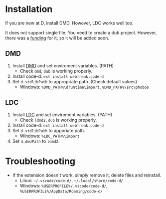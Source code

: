 # Installation

If you are new at D, install DMD. However, LDC works well too.

It does not support single file. You need to create a dub project. However, there was a [funding](https://dlang.org/blog/2018/07/13/funding-code-d/) for it, so it will be added soon.

## DMD

1. Install [DMD](https://dlang.org/download.html) and set enviroment variables. (PATH)
	+ Check `dmd`, `dub` is working properly.
2. Install code-d: `ext install webfreak.code-d`
3. Set `d.stdlibPath` to appropriate path. (Check default values)
	+ Windows: `%DMD_PATH%\druntime\import`, `%DMD_PATH%\src\phobos`

## LDC

1. Install [LDC](https://github.com/ldc-developers/ldc) and set enviroment variables. (PATH)
	+ Check `ldmd2`, `dub` is working properly.
2. Install code-d: `ext install webfreak.code-d`
3. Set `d.stdlibPath` to apporiate path.
	+ Windows: `%LDC_PATH%\import`
4. Set `d.dmdPath` to `ldmd2`.

# Troubleshooting

+ If the extension doesn't work, simply remove it, delete files and reinstall.
	+ Linux: `~/.vscode/code-d/`, `~/.local/share/code-d/`
	+ Windows: `%USERPROFILE%/.vscode/code-d/`, `%USERPROFILE%/AppData/Roaming/code-d/`
